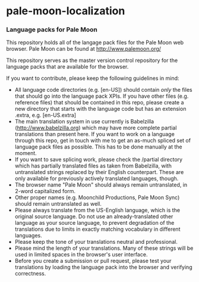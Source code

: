 # pale-moon-localization
### Language packs for Pale Moon

This repository holds all of the langage pack files for the Pale Moon web browser.
Pale Moon can be found at http://www.palemoon.org/

This repository serves as the master version control repository for the language packs that are available for the browser.

If you want to contribute, please keep the following guidelines in mind:
* All language code directories (e.g. [en-US]) should contain *only* the files that should go into the language pack XPIs. If you have other files (e.g. reference files) that should be contained in this repo, please create a new directory that starts with the language code but has an extension .extra, e.g. [en-US.extra]
* The main translation system in use currently is Babelzilla (http://www.babelzilla.org) which may have more complete partial translations than present here. If you want to work on a language through this repo, get in touch with me to get an as-much spliced set of language pack files as possible. This has to be done manually at the moment.
* If you want to save splicing work, please check the /partial directory which has partially translated files as taken from Babelzilla, with untranslated strings replaced by their English counterpart. These are only available for previously actively translated languages, though.
* The browser name "Pale Moon" should always remain untranslated, in 2-word capitalized form.
* Other proper names (e.g. Moonchild Productions, Pale Moon Sync) should remain untranslated as well.
* Please always translate from the US-English language, which is the original source language. Do not use an already-translated other language as your source language, to prevent degradation of the translations due to limits in exactly matching vocabulary in different languages.
* Please keep the tone of your translations neutral and professional.
* Please mind the length of your translations. Many of these strings will be used in limited spaces in the browser's user interface.
* Before you create a submission or pull request, please test your translations by loading the language pack into the browser and verifying correctness.

